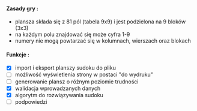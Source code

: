 #### Zasady gry :
- plansza składa się z 81 pól (tabela 9x9) i jest podzielona na 9 bloków (3x3)
- na każdym polu znajdować się może cyfra 1-9
- numery nie mogą powtarzać się w kolumnach, wierszach oraz blokach


#### Funkcje :
- [x] import i eksport planszy sudoku do pliku
- [ ] możliwość wyświetlenia strony w postaci "do wydruku"
- [ ] generowanie plansz o różnym poziomie trudności
- [x] walidacja wprowadzanych danych
- [x] algorytm do rozwiązywania sudoku
- [ ] podpowiedzi
